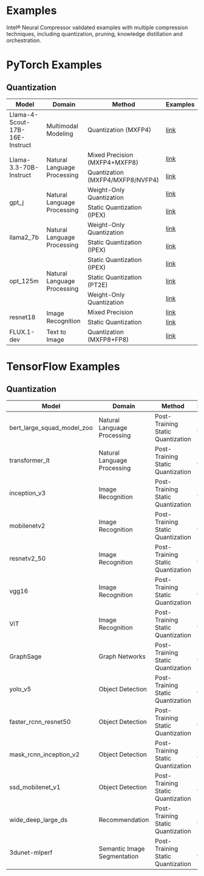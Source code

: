 # Examples

Intel® Neural Compressor validated examples with multiple compression techniques, including quantization, pruning, knowledge distillation and orchestration.

# PyTorch Examples

## Quantization
<table>
<thead>
  <tr>
    <th>Model</th>
    <th>Domain</th>
    <th>Method </th>
    <th>Examples</th>
  </tr>
</thead>
<tbody>
<tr>
    <td>Llama-4-Scout-17B-16E-Instruct</td>
    <td>Multimodal Modeling</td>
    <td>Quantization (MXFP4)</td>
    <td><a href="./pytorch/multimodal-modeling/quantization/auto_round/llama4">link</a></td>
</tr>
<tr>
    <td rowspan="2">Llama-3.3-70B-Instruct</td>
    <td rowspan="2">Natural Language Processing</td>
    <td>Mixed Precision (MXFP4+MXFP8)</td>
    <td><a href="./pytorch/nlp/huggingface_models/language-modeling/quantization/mix-precision#mix-precision-quantization-mxfp4--mxfp8">link</a></td>
</tr>
<tr>
    <td>Quantization (MXFP4/MXFP8/NVFP4)</td>
    <td><a href="./pytorch/nlp/huggingface_models/language-modeling/quantization/mix-precision#mxfp4--mxfp8">link</a></td>
</tr>
<tr>
    <td rowspan="2">gpt_j</td>
    <td rowspan="2">Natural Language Processing</td>
    <td>Weight-Only Quantization</td>
    <td><a href="./pytorch/nlp/huggingface_models/language-modeling/quantization/weight_only">link</a></td>
</tr>
<tr>
    <td>Static Quantization (IPEX)</td>
    <td><a href="./pytorch/nlp/huggingface_models/language-modeling/quantization/static_quant/ipex">link</a></td>
</tr>
<tr>
    <td rowspan="2">llama2_7b</td>
    <td rowspan="2">Natural Language Processing</td>
    <td>Weight-Only Quantization</td>
    <td><a href="./pytorch/nlp/huggingface_models/language-modeling/quantization/weight_only">link</a></td>
</tr>
<tr>
    <td>Static Quantization (IPEX)</td>
    <td><a href="./pytorch/nlp/huggingface_models/language-modeling/quantization/static_quant/ipex">link</a></td>
</tr>
<tr>
    <td rowspan="3">opt_125m</td>
    <td rowspan="3">Natural Language Processing</td>
    <td>Static Quantization (IPEX)</td>
    <td><a href="./pytorch/nlp/huggingface_models/language-modeling/quantization/static_quant/ipex">link</a></td>
</tr>
<tr>
    <td>Static Quantization (PT2E)</td>
    <td><a href="./pytorch/nlp/huggingface_models/language-modeling/quantization/static_quant/pt2e">link</a></td>
</tr>
<tr>
    <td>Weight-Only Quantization</td>
    <td><a href="./pytorch/nlp/huggingface_models/language-modeling/quantization/weight_only">link</a></td>
</tr>
<tr>
    <td rowspan="2">resnet18</td>
    <td rowspan="2">Image Recognition</td>
    <td>Mixed Precision</td>
    <td><a href="./pytorch/cv/mixed_precision">link</a></td>
</tr>
<tr>
    <td>Static Quantization</td>
    <td><a href="./pytorch/cv/static_quant">link</a></td>
</tr>
<tr>
    <td>FLUX.1-dev</td>
    <td>Text to Image</td>
    <td>Quantization (MXFP8+FP8)</td>
    <td><a href="./pytorch/diffusion_model/diffusers/flux">link</a></td>
</tr>
</tbody>
</table>


# TensorFlow Examples

## Quantization

<table>
<thead>
  <tr>
    <th>Model</th>
    <th>Domain</th>
    <th>Method</th>
    <th>Examples</th>
  </tr>
</thead>
<tbody>
 <tr>
    <td>bert_large_squad_model_zoo</td>
    <td>Natural Language Processing</td>
    <td>Post-Training Static Quantization</td>
    <td><a href="./tensorflow/nlp/bert_large_squad_model_zoo/quantization/ptq">link</a></td>
</tr>
<tr>
    <td>transformer_lt</td>
    <td>Natural Language Processing</td>
    <td>Post-Training Static Quantization</td>
    <td><a href="./tensorflow/nlp/transformer_lt/quantization/ptq">link</a></td>
</tr>
<tr>
    <td>inception_v3</td>
    <td>Image Recognition</td>
    <td>Post-Training Static Quantization</td>
    <td><a href="./tensorflow/image_recognition/inception_v3/quantization/ptq">link</a></td>
</tr>
<tr>
    <td>mobilenetv2</td>
    <td>Image Recognition</td>
    <td>Post-Training Static Quantization</td>
    <td><a href="./tensorflow/image_recognition/mobilenet_v2/quantization/ptq">link</a></td>
</tr>
<tr>
    <td>resnetv2_50</td>
    <td>Image Recognition</td>
    <td>Post-Training Static Quantization</td>
    <td><a href="./tensorflow/image_recognition/resnet_v2_50/quantization/ptq">link</a></td>
</tr>
<tr>
    <td>vgg16</td>
    <td>Image Recognition</td>
    <td>Post-Training Static Quantization</td>
    <td><a href="./tensorflow/image_recognition/vgg16/quantization/ptq">link</a></td>
</tr>
<tr>
    <td>ViT</td>
    <td>Image Recognition</td>
    <td>Post-Training Static Quantization</td>
    <td><a href="./tensorflow/image_recognition/vision_transformer/quantization/ptq">link</a></td>
</tr>
<tr>
    <td>GraphSage</td>
    <td>Graph Networks</td>
    <td>Post-Training Static Quantization</td>
    <td><a href="./tensorflow/graph_networks/graphsage/quantization/ptq">link</a></td>
</tr>
<tr>
    <td>yolo_v5</td>
    <td>Object Detection</td>
    <td>Post-Training Static Quantization</td>
    <td><a href="./tensorflow/object_detection/yolo_v5/quantization/ptq">link</a></td>
</tr>
<tr>
    <td>faster_rcnn_resnet50</td>
    <td>Object Detection</td>
    <td>Post-Training Static Quantization</td>
    <td><a href="./tensorflow/object_detection/faster_rcnn_resnet50/quantization/ptq">link</a></td>
</tr>
<tr>
    <td>mask_rcnn_inception_v2</td>
    <td>Object Detection</td>
    <td>Post-Training Static Quantization</td>
    <td><a href="./tensorflow/object_detection/mask_rcnn_inception_v2/quantization/ptq">link</a></td>
</tr>
<tr>
    <td>ssd_mobilenet_v1</td>
    <td>Object Detection</td>
    <td>Post-Training Static Quantization</td>
    <td><a href="./tensorflow/object_detection/ssd_mobilenet_v1/quantization/ptq">link</a></td>
</tr>
<tr>
    <td>wide_deep_large_ds</td>
    <td>Recommendation</td>
    <td>Post-Training Static Quantization</td>
    <td><a href="./tensorflow/recommendation/wide_deep_large_ds/quantization/ptq">link</a></td>
</tr>
<tr>
    <td>3dunet-mlperf</td>
    <td>Semantic Image Segmentation</td>
    <td>Post-Training Static Quantization</td>
    <td><a href="./tensorflow/semantic_image_segmentation/3dunet-mlperf/quantization/ptq">link</a></td>
</tr>

</tbody>
</table>

